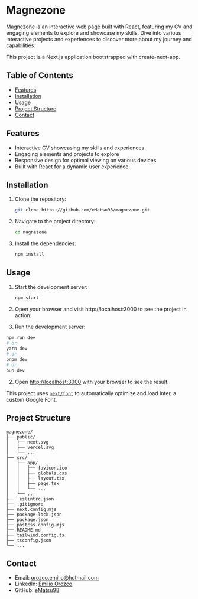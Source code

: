 # Magnezone

Magnezone is an interactive web page built with React, featuring my CV and engaging elements to explore and showcase my skills. Dive into various interactive projects and experiences to discover more about my journey and capabilities.

This project is a Next.js application bootstrapped with create-next-app.

## Table of Contents

- [Features](#Features)
- [Installation](#Installation)
- [Usage](#Usage)
- [Project Structure](#project-structure)
- [Contact](#Contact)

## Features

- Interactive CV showcasing my skills and experiences
- Engaging elements and projects to explore
- Responsive design for optimal viewing on various devices
- Built with React for a dynamic user experience

## Installation

1. Clone the repository:

    ```bash
    git clone https://github.com/eMatsu98/magnezone.git
    ```

2. Navigate to the project directory:

    ```bash
    cd magnezone
    ```

3. Install the dependencies:

    ```bash
    npm install
    ```

## Usage

1. Start the development server:

    ```bash
    npm start
    ```

2. Open your browser and visit http://localhost:3000 to see the project in action.


1. Run the development server:

```bash
npm run dev
# or
yarn dev
# or
pnpm dev
# or
bun dev
```

2. Open [http://localhost:3000](http://localhost:3000) with your browser to see the result.

This project uses [`next/font`](https://nextjs.org/docs/basic-features/font-optimization) to automatically optimize and load Inter, a custom Google Font.

## Project Structure

```plaintext
magnezone/
├── public/
│   ├── next.svg
│   ├── vercel.svg
│   └── ...
├── src/
│   ├── app/
│   │   ├── favicon.ico
│   │   ├── globals.css
│   │   ├── layout.tsx
│   │   ├── page.tsx
│   │   └── ...
│   └── ...
├── .eslintrc.json
├── .gitignore
├── next.config.mjs
├── package-lock.json
├── package.json
├── postcss.config.mjs
├── README.md
├── tailwind.config.ts
├── tsconfig.json
└── ...
```

## Contact

- Email: [orozco.emilio@hotmail.com](mailto:orozco.emilio@hotmail.com)
- LinkedIn: [Emilio Orozco](https://www.linkedin.com/in/emilio-orozco-ibarra-335066307/)
- GitHub: [eMatsu98](https://github.com/eMatsu98)